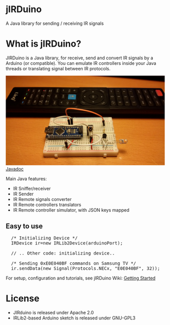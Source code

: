 # jIRDuino
A Java library for sending / receiving IR signals

# What is jIRDuino?
JIRDuino is a Java library, for receive, send and convert IR signals by a Arduino (or compatible).
You can emulate IR controllers inside your Java threads or translating signal between IR protocols.

![alt tag](https://github.com/emanuelepaiano/jirduino/blob/master/irduino-device/irduino.jpg?raw=true)
[Javadoc](https://github.com/emanuelepaiano/jirduino/blob/master/irduino-device/doc/?raw=true)

Main Java features:
<ul>
  <li>IR Sniffer/receiver</li>
  <li>IR Sender</li>
  <li>IR Remote signals converter</li>
  <li>IR Remote controllers translators</li>
  <li>IR Remote controller simulator, with JSON keys mapped</li>
</ul>

## Easy to use

<pre>
  /* Initializing Device */		
  IRDevice ir=new IRLib2Device(arduinoPort);
    
  // .. Other code: initializing device..

  /* Sending 0xE0E040BF commands on Samsung TV */		
  ir.sendData(new Signal(Protocols.NECx, "E0E040BF", 32));
</pre>

For setup, configuration and tutorials, see jIRDuino Wiki: 
[Getting Started](https://goo.gl/wXvFBh)

# License
- JIRduino is released under Apache 2.0
- IRLib2-based Arduino sketch is released under GNU-GPL3
